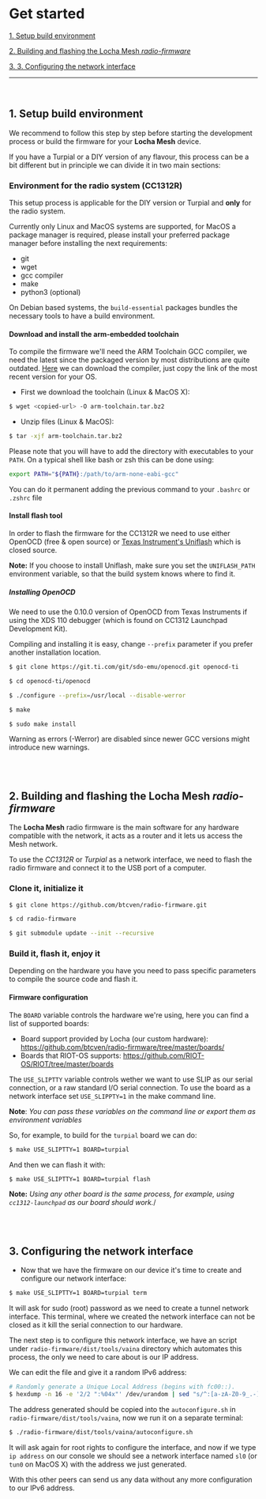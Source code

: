 # Get started

[1. Setup build environment](#setup-build-environment)

[2. Building and flashing the Locha Mesh _radio-firmware_]()

[3. 3. Configuring the network interface]()


---

<br />

## 1. Setup build environment

We recommend to follow this step by step before starting the development process or build the firmware for your **Locha Mesh** device.

If you have a Turpial or a DIY version of any flavour, this process can be a bit different but in principle we can divide it in two main sections:

### Environment for the radio system (CC1312R)

This setup process is applicable for the DIY version or Turpial and **only** for the radio system.

Currently only Linux and MacOS systems are supported, for MacOS a package manager is required, please install your preferred package manager before installing the next requirements:

 * git
 * wget
 * gcc compiler
 * make
 * python3 (optional)

On Debian based systems, the `build-essential` packages bundles the necessary tools to have a build environment.

#### Download and install the arm-embedded toolchain

To compile the firmware we'll need the ARM Toolchain GCC compiler, we need the latest since the packaged version by most distributions are quite outdated. [Here][arm-toolchain] we can download the compiler, just copy the link of the most recent version for your OS.

[arm-toolchain]: https://developer.arm.com/tools-and-software/open-source-software/developer-tools/gnu-toolchain/gnu-rm/downloads

- First we download the toolchain (Linux & MacOS X):

```sh
$ wget <copied-url> -O arm-toolchain.tar.bz2
```

- Unzip files (Linux & MacOS):

```sh
$ tar -xjf arm-toolchain.tar.bz2
```

Please note that you will have to add the directory with executables to your `PATH`. On a typical shell like bash or zsh this can be done using:

```sh
export PATH="${PATH}:/path/to/arm-none-eabi-gcc"
```

You can do it permanent adding the previous command to your `.bashrc` or `.zshrc` file

#### Install flash tool

In order to flash the firmware for the CC1312R we need to use either OpenOCD (free & open source) or [Texas Instrument's Uniflash] which is closed source.

[Texas Instrument's Uniflash]: https://www.ti.com/tool/UNIFLASH

**Note:** If you choose to install Uniflash, make sure you set the `UNIFLASH_PATH` environment variable, so that the build system knows where to find it.

##### Installing OpenOCD

We need to use the 0.10.0 version of OpenOCD from Texas Instruments if using the XDS 110 debugger (which is found on CC1312 Launchpad Development Kit).

Compiling and installing it is easy, change `--prefix` parameter if you prefer another installation location.

```sh
$ git clone https://git.ti.com/git/sdo-emu/openocd.git openocd-ti

$ cd openocd-ti/openocd

$ ./configure --prefix=/usr/local --disable-werror

$ make

$ sudo make install
```

Warning as errors (-Werror) are disabled since newer GCC versions might introduce new warnings.

<br /><br />

## 2. Building and flashing the Locha Mesh _radio-firmware_

The **Locha Mesh** radio firmware is the main software for any hardware compatible with the network, it acts as a router and it lets us access the Mesh network.

To use the _CC1312R_ or _Turpial_ as a network interface, we need to flash the radio firmware and connect it to the USB port of a computer.

### Clone it, initialize it

```sh
$ git clone https://github.com/btcven/radio-firmware.git

$ cd radio-firmware

$ git submodule update --init --recursive
```

### Build it, flash it, enjoy it

Depending on the hardware you have you need to pass specific parameters to compile the source code and flash it.

#### Firmware configuration

The `BOARD` variable controls the hardware we're using, here you can find a list of supported boards:

- Board support provided by Locha (our custom hardware): https://github.com/btcven/radio-firmware/tree/master/boards/
- Boards that RIOT-OS supports: https://github.com/RIOT-OS/RIOT/tree/master/boards

The `USE_SLIPTTY` variable controls wether we want to use SLIP as our serial connection, or a raw standard I/O serial connection. To use the board as a network interface set `USE_SLIPPTY=1` in the make command line.

**Note**: *You can pass these variables on the command line or export them as environment variables*

So, for example, to build for the `turpial` board we can do:

```sh
$ make USE_SLIPTTY=1 BOARD=turpial
```

And then we can flash it with:

```sh
$ make USE_SLIPTTY=1 BOARD=turpial flash
```

**Note:** *Using any other board is the same process, for example, using `cc1312-launchpad` as our board should work.*/

<br /><br />

## 3. Configuring the network interface

- Now that we have the firmware on our device it's time to create and configure our network interface:

```sh
$ make USE_SLIPTTY=1 BOARD=turpial term
```

It will ask for sudo (root) password as we need to create a tunnel network interface. This terminal, where we created the network interface can not be closed as it kill the serial connection to our hardware.

The next step is to configure this network interface, we have an script under `radio-firmware/dist/tools/vaina` directory which automates this process, the only we need to care about is our IP address.

We can edit the file and give it a random IPv6 address:

```sh
# Randomly generate a Unique Local Address (begins with fc00::).
$ hexdump -n 16 -e '2/2 ":%04x"' /dev/urandom | sed "s/^:[a-zA-Z0-9_.-]*:/fc00:/g"
```

The address generated should be copied into the `autoconfigure.sh` in `radio-firmware/dist/tools/vaina`, now we run it on a separate terminal:

```sh
$ ./radio-firmware/dist/tools/vaina/autoconfigure.sh
```

It will ask again for root rights to configure the interface, and now if we type `ip address` on our console we should see a network interface named `sl0` (or `tun0` on MacOS X) with the address we just generated.

With this other peers can send us any data without any more configuration to our IPv6 address.
